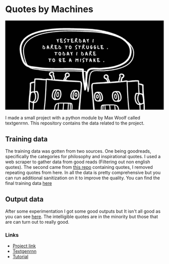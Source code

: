
# Quotes by Machines
![Quotes by Machines](./mainimg.jpg)

I made a small project with a python module by Max Woolf called textgenrnn. This repository contains the data related to the project. 

## Training data 
The training data was gotten from two sources. One being goodreads, specifically the  categories for philosophy and inspirational quotes. I used a web scraper to gather data from good reads (Filtering out non english quotes). The second came from [this repo](https://github.com/JamesFT/Database-Quotes-JSON/blob/master/quotes.json) containing quotes, I removed repeating quotes from here. In all the data is pretty comprehensive but you can run additional sanitization on it to improve the quality. You can find the final training data [here](./training_data/quotes.txt)

## Output data
After some experimentation I got some good outputs but It isn't all good as you can see [here](./outputs). The intelligible quotes are in the minority but those that are can turn out to really good.

### Links
- [Project link](https://quotesbymachines.xyz)
- [Textgenrnn](https://github.com/minimaxir/textgenrnn)
- [Tutorial](https://toberej.com/writings/generate-quotes-using-recurrent-neural-networks)